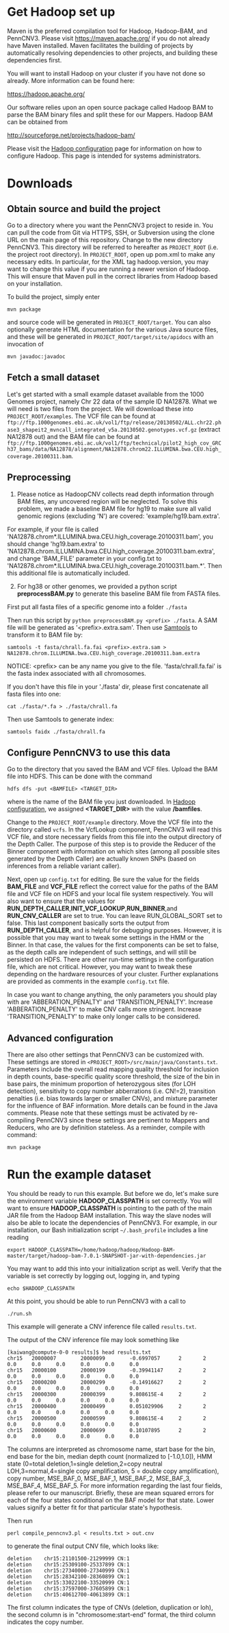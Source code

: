 # Get Hadoop set up

Maven is the preferred compilation tool for Hadoop, Hadoop-BAM, and PennCNV3. Please visit https://maven.apache.org/ if you do not already have Maven installed. Maven facilitates the building of projects by automatically resolving dependencies to other projects, and building these dependencies first.

You will want to install Hadoop on your cluster if you have not done so already. More information can be found here:

https://hadoop.apache.org/

Our software relies upon an open source package called Hadoop BAM to parse the BAM binary files and split these for our Mappers. Hadoop BAM can be obtained from

http://sourceforge.net/projects/hadoop-bam/

Please visit the [Hadoop configuration](initialization.md) page for information on how to configure Hadoop. This page is intended for systems administrators.

# Downloads
## Obtain source and build the project

Go to a directory where you want the PennCNV3 project to reside in. You can pull the code from Git via HTTPS, SSH, or Subversion using the clone URL on the main page of this repository. Change to the new directory PennCNV3. This directory will be referred to hereafter as `PROJECT_ROOT` (i.e. the project root directory). In `PROJECT_ROOT`, open up pom.xml to make any necessary edits.  In particular, for the XML tag hadoop.version, you may want to change this value if you are running a newer version of Hadoop. This will ensure that Maven pull in the correct libraries from Hadoop based on your installation.

To build the project, simply enter
```
mvn package
```
and source code will be generated in `PROJECT_ROOT/target`. You can also optionally generate HTML documentation for the various Java source files, and these will be generated in `PROJECT_ROOT/target/site/apidocs` with an invocation of 
```
mvn javadoc:javadoc
```

## Fetch a small dataset

Let's get started with a small example dataset available from the 1000 Genomes project, namely Chr 22 data of the sample ID NA12878. What we will need is two files from the project. We will download these into `PROJECT_ROOT/examples`. The VCF file can be found at `ftp://ftp.1000genomes.ebi.ac.uk/vol1/ftp/release/20130502/ALL.chr22.phase3_shapeit2_mvncall_integrated_v5a.20130502.genotypes.vcf.gz` (extract NA12878 out) and the BAM file can be found at `ftp://ftp.1000genomes.ebi.ac.uk/vol1/ftp/technical/pilot2_high_cov_GRCh37_bams/data/NA12878/alignment/NA12878.chrom22.ILLUMINA.bwa.CEU.high_coverage.20100311.bam`.

## Preprocessing 

1) Please notice as HadoopCNV collects read depth information through BAM files, any uncovered region will be neglected. To solve this problem, we made a baseline BAM file for hg19 to make sure all valid genomic regions (excluding 'N') are covered: 'example/hg19.bam.extra'.

For example, if your file is called 'NA12878.chrom\*.ILLUMINA.bwa.CEU.high_coverage.20100311.bam', you should change 'hg19.bam.extra' to 'NA12878.chrom.ILLUMINA.bwa.CEU.high_coverage.20100311.bam.extra', and change 'BAM_FILE' parameter in your config.txt to 'NA12878.chrom\*.ILLUMINA.bwa.CEU.high_coverage.20100311.bam.\*'. Then this additional file is automatically included.

2) For hg38 or other genomes, we provided a python script **preprocessBAM.py** to generate this baseline BAM file from FASTA files.

First put all fasta files of a specific genome into a folder `./fasta`

Then run this script by `python preprocessBAM.py <prefix> ./fasta`. A SAM file will be generated as '\<prefix\>.extra.sam'.
Then use [Samtools](http://www.htslib.org/) to transform it to BAM file by: 

`samtools -t fasta/chrall.fa.fai <prefix>.extra.sam > NA12878.chrom.ILLUMINA.bwa.CEU.high_coverage.20100311.bam.extra`

NOTICE: \<prefix\> can be any name you give to the file. 'fasta/chrall.fa.fai' is the fasta index associated with all chromosomes. 

If you don't have this file in your './fasta' dir, please first concatenate all fasta files into one:

`cat ./fasta/*.fa > ./fasta/chrall.fa`

Then use Samtools to generate index:

`samtools faidx ./fasta/chrall.fa`


## Configure PennCNV3 to use this data

Go to the directory that you saved the BAM and VCF files. Upload the BAM file into HDFS. This can be done with the command 
```
hdfs dfs -put <BAMFILE> <TARGET_DIR>
```
where **<BAMFILE>** is the name of the BAM file you just downloaded. In [Hadoop configuration](initialization.md), we assigned **<TARGET_DIR>** with the value **/bamfiles**. 

Change to the `PROJECT_ROOT/example` directory. Move the VCF file into the directory called `vcfs`. In the VcfLookup component, PennCNV3 will read this VCF file, and store necessary fields from this file into the output directory of the Depth Caller. The purpose of this step is to provide the Reducer of the Binner component with information on which sites (among all possible sites generated by the Depth Caller) are actually known SNPs (based on inferences from a reliable variant caller).

Next, open up `config.txt` for editing. Be sure the value for the fields **BAM_FILE** and **VCF_FILE** reflect the correct value for the paths of the BAM file and VCF file on HDFS and your local file system respectively. You will also want to ensure that the values for **RUN_DEPTH_CALLER**,**INIT_VCF_LOOKUP**,**RUN_BINNER**,and **RUN_CNV_CALLER** are set to true. You can leave RUN_GLOBAL_SORT set to false. This last component basically sorts the output from **RUN_DEPTH_CALLER**, and is helpful for debugging purposes. However, it is possible that you may want to tweak some settings in the HMM or the Binner. In that case, the values for the first components can be set to false, as the depth calls are independent of such settings, and will still be persisted on HDFS. There are other run-time settings in the configuration file, which are not critical. However, you may want to tweak these depending on the hardware resources of your cluster. Further explanations are provided as comments in the example `config.txt` file.

In case you want to change anything, the only parameters you should play with are 'ABBERATION_PENALTY' and 'TRANSITION_PENALTY'. Increase 'ABBERATION_PENALTY' to make CNV calls more stringent. Increase 'TRANSITION_PENALTY' to make only longer calls to be considered.


## Advanced configuration

There are also other settings that PennCNV3 can be customized with. These settings are stored in `<PROJECT_ROOT>/src/main/java/Constants.txt`. Parameters include the overall read mapping quality threshold for inclusion in depth counts, base-specific quality score threshold, the size of the bin in base pairs, the minimum proportion of heterozygous sites (for LOH detection), sensitivity to copy number abberrations (i.e. CN!=2), transition penalties (i.e. bias towards larger or smaller CNVs), and mixture parameter for the influence of BAF information. More details can be found in the Java comments. Please note that these settings must be activated by re-compiling PennCNV3 since these settings are pertinent to Mappers and Reducers, who are by definition stateless. As a reminder, compile with command:
```
mvn package
```

# Run the example dataset

You should be ready to run this example. But before we do, let's make sure the environment variable **HADOOP_CLASSPATH** is set correctly. You will want to ensure **HADOOP_CLASSPATH** is pointing to the path of the main JAR file from the Hadoop BAM installation. This way the slave nodes will also be able to locate the dependencies of PennCNV3. For example, in our installation, our Bash initialization script `~/.bash_profile` includes a line reading
```
export HADOOP_CLASSPATH=/home/hadoop/hadoop/Hadoop-BAM-master/target/hadoop-bam-7.0.1-SNAPSHOT-jar-with-dependencies.jar
```
You may want to add this into your initialization script as well. Verify that the variable is set correctly by logging out, logging in, and typing
```
echo $HADOOP_CLASSPATH
```
At this point, you should be able to run PennCNV3 with a call to
```
./run.sh
```
This example will generate a CNV inference file called `results.txt`.

The output of the CNV inference file may look something like

```
[kaiwang@compute-0-0 results]$ head results.txt 
chr15   20000007        20000099        -0.6997057      2       2       0.0     0.0     0.0     0.0     0.0     0.0
chr15   20000100        20000199        -0.39941147     2       2       0.0     0.0     0.0     0.0     0.0     0.0
chr15   20000200        20000299        -0.14916627     2       2       0.0     0.0     0.0     0.0     0.0     0.0
chr15   20000300        20000399        9.808615E-4     2       2       0.0     0.0     0.0     0.0     0.0     0.0
chr15   20000400        20000499        0.051029906     2       2       0.0     0.0     0.0     0.0     0.0     0.0
chr15   20000500        20000599        9.808615E-4     2       2       0.0     0.0     0.0     0.0     0.0     0.0
chr15   20000600        20000699        0.10107895      2       2       0.0     0.0     0.0     0.0     0.0     0.0
```

The columns are interpreted as chromosome name, start base for the bin, end base for the bin, median depth count (normalized to [-1.0,1.0]), HMM state (0=total deletion,1=single deletion,2=copy neutral LOH,3=normal,4=single copy amplification, 5 = double copy amplification), copy number, MSE_BAF_0, MSE_BAF_1, MSE_BAF_2, MSE_BAF_3, MSE_BAF_4, MSE_BAF_5. For more information regarding the last four fields, please refer to our manuscript. Briefly, these are mean squared errors for each of the four states conditional on the BAF model for that state. Lower values signify a better fit for that particular state's hypothesis.

Then run
```
perl compile_penncnv3.pl < results.txt > out.cnv
```
to generate the final output CNV file, which looks like:
```
deletion	chr15:21101500-21299999	CN:1
deletion	chr15:25309100-25337899	CN:1
deletion	chr15:27340000-27340999	CN:1
deletion	chr15:28342100-28360899	CN:1
deletion	chr15:33022100-33520999	CN:1
deletion	chr15:37597000-37605899	CN:1
deletion	chr15:40612700-40613899	CN:1

```

The first column indicates the type of CNVs (deletion, duplication or loh), the second column is in "chromosome:start-end" format, the third column indicates the copy number.



